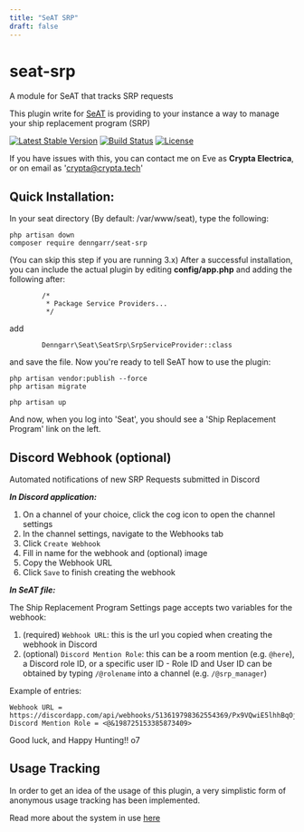 ```yaml
---
title: "SeAT SRP"
draft: false
---
```


# seat-srp
A module for SeAT that tracks SRP requests

This plugin write for [SeAT](https://github.com/eveseat/seat) is providing to your instance a way to manage your ship replacement program (SRP)

[![Latest Stable Version](https://img.shields.io/packagist/v/denngarr/seat-srp.svg?style=flat-square)]()
[![Build Status](https://img.shields.io/travis/dysath/seat-srp.svg?style=flat-square)](https://travis-ci.org/dysath/seat-srp)
[![License](https://img.shields.io/badge/license-GPLv2-blue.svg?style=flat-square)](https://raw.githubusercontent.com/dysath/seat-srp/master/LICENSE)

If you have issues with this, you can contact me on Eve as **Crypta Electrica**, or on email as 'crypta@crypta.tech'

## Quick Installation:

In your seat directory (By default:  /var/www/seat), type the following:

```
php artisan down
composer require denngarr/seat-srp
```

(You can skip this step if you are running 3.x)
After a successful installation, you can include the actual plugin by editing **config/app.php** and adding the following after:

```
        /*
         * Package Service Providers...
         */
```
add
```
        Denngarr\Seat\SeatSrp\SrpServiceProvider::class
```

and save the file.  Now you're ready to tell SeAT how to use the plugin:

```
php artisan vendor:publish --force
php artisan migrate

php artisan up
```

And now, when you log into 'Seat', you should see a 'Ship Replacement Program' link on the left.

## Discord Webhook (optional)

Automated notifications of new SRP Requests submitted in Discord

***In Discord application:***

1. On a channel of your choice, click the cog icon to open the channel settings
2. In the channel settings, navigate to the Webhooks tab
3. Click `Create Webhook`
4. Fill in name for the webhook and (optional) image
5. Copy the Webhook URL
6. Click `Save` to finish creating the webhook

***In SeAT file:***

The Ship Replacement Program Settings page accepts two variables for the webhook:

1. (required) `Webhook URL`: this is the url you copied when creating the webhook in Discord
2. (optional) `Discord Mention Role`: this can be a room mention (e.g. `@here`), a Discord role ID, or a specific user ID
        - Role ID and User ID can be obtained by typing `/@rolename` into a channel (e.g. `/@srp_manager`) 


Example of entries:

```
Webhook URL = https://discordapp.com/api/webhooks/513619798362554369/Px9VQwiE5lhhBqOjW7rFBuLmLzMimwcklC2kIDJhQ9hLcDzCRPCkbI0LgWq6YwIbFtuk
Discord Mention Role = <@&198725153385873409>
```


Good luck, and Happy Hunting!!  o7


## Usage Tracking

In order to get an idea of the usage of this plugin, a very simplistic form of anonymous usage tracking has been implemented.

Read more about the system in use [here](https://github.com/Crypta-Eve/snoopy)
